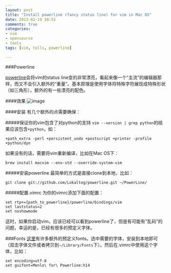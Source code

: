 ```yaml
---
layout: post
title: "Install powerline (fancy status line) for vim in Mac OS"
date: 2013-02-19 10:53
comments: true
categories: 
- vim
- opensource
- tools
tags: [vim, tolls, powerline]

---
```

###Powerline

[powerline](https://github.com/Lokaltog/powerline)会将vim的status line变的非常漂亮，看起来像一个“主流”的编辑器那样，而又不会引入额外的“重量”。基本原理是使用字体将特殊字符展现成特殊形状（如三角形），额外的有一些漂亮的配色。

####效果
![image](http://abruzzi.github.com/images/2013/02/vim-power-line-resized.png)

####安装
有几个额外的点需要确保：

#####保证你的vim包含了对python的支持
`vim --version | grep python`的结果应该包含`+python`，如：

```
+path_extra -perl +persistent_undo +postscript +printer -profile +python/dyn 
```
如果没有的话，需要将vim重新编译，比如在Mac OS下：

```
brew install macvim --env-std --override-system-vim
```

#####安装powerline
最简单的方式是直接clone到本地，比如：

```
git clone git://github.com/Lokaltog/powerline.git ~/PowerLine/
```

#####配置.vimrc
为你的vimrc添加下面的配置：

```
set rtp+={path_to_powerline}/powerline/bindings/vim
set laststatus=2
set noshowmode
```

这时，如果你启动vim，应该已经可以看到powerline了，但是有可能有“乱码”的问题，幸运的是，已经有很多的预定义字体。

###Fonts
[这里](https://github.com/Lokaltog/powerline-fonts)有许多额外的预定义fonts。选中需要的字体，安装到本地即可（双击字体文件或者拷贝到`~/Library/Fonts`下）。然后在.vimrc中使用这个字体，比如：

```
set encoding=utf-8
set guifont=Menlo\ for\ Powerline:h14
```